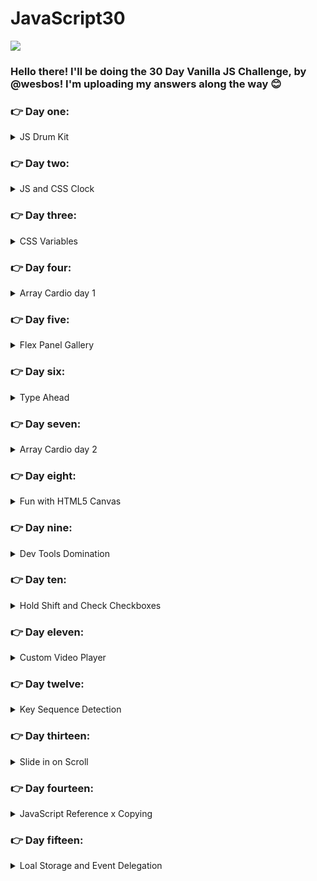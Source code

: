# JavaScript30

![](https://javascript30.com/images/JS3-social-share.png)

### Hello there! I'll be doing the 30 Day Vanilla JS Challenge, by @wesbos! I'm uploading my answers along the way 😊

### 👉 Day one:

<details markdown='1'><summary>JS Drum Kit</summary>
Thoughts: Created a drum kit. When you play one of the available keys on your keyboard, it makes a sound. Learned a little about
Event Listeners and how to do things without JQuery, only vanilla JavaScript.
</details>

### 👉 Day two:

<details markdown='1'><summary>JS and CSS Clock</summary>
Thoughts: Created an analog clock that works according to your computer time. Learned about CSS' transition & transform.
</details>

### 👉 Day three:

<details markdown='1'><summary>CSS Variables</summary>
Thoughts: This time, I learned about the global scope CSS variables, and how you can update their values with JS. Using this concept, it was possible to create a sort of interactive picture, where you can define the size and color of the borders, besides the blur, using HTML'S range input types. Also got to know data attributes (store custom data) and dataset (an object that will contain all the data attributes of that specific element).
</details>

### 👉 Day four:

<details markdown='1'><summary> Array Cardio day 1</summary>
Thoughts: Practiced and learned a bunch of array methods! Like sort and reduce.
</details>

### 👉 Day five:

<details markdown='1'><summary> Flex Panel Gallery</summary>
Thoughts: Reviewed some CSS' flex properties and classList.toggle, applied when you click on an expandable panel.
</details>

### 👉 Day six:

<details markdown='1'><summary>Type Ahead</summary>
Thoughts: Learned about Fetch API, getting .json() from fetch response, ES6 spread operator.
</details>

### 👉 Day seven:

<details markdown='1'><summary> Array Cardio day 2</summary>
Thoughts: More array methods!
</details>

### 👉 Day eight:

<details markdown='1'><summary>Fun with HTML5 Canvas</summary>
Thoughts: Today was really fun! Learned a bunch about HTML canvas, mouse events and flags.</details>

### 👉 Day nine:

<details markdown='1'><summary>Dev Tools Domination</summary>
Thoughts: Learned some useful Dev tools tricks, like console.group and groupEnd.
</details>

### 👉 Day ten:

<details markdown='1'><summary>Hold Shift and Check Checkboxes</summary>
Thoughts: This is one was fairly simple but the logic was a bit tricky.
</details>

### 👉 Day eleven:

<details markdown='1'><summary> Custom Video Player</summary>
Thoughts: Learned a bunch of video properties (that I knew nothing about) and some new parameters for the EventListener method.
</details>

### 👉 Day twelve:

<details markdown='1'><summary>Key Sequence Detection</summary>
Thoughts: I like to pass keycodes to events handlers, and the cornify website's method was pretty funny.
</details>

### 👉 Day thirteen:

<details markdown='1'><summary>Slide in on Scroll</summary>
Thoughts: Learned a bit of scrollX, scrollY and window events! Tricky math
</details>

### 👉 Day fourteen:

<details markdown='1'><summary>JavaScript Reference x Copying</summary>
Reviwed a bit about Objects and Arrays References versus actually copying them.
</details>

### 👉 Day fifteen:

<details markdown='1'><summary>Loal Storage and Event Delegation</summary>
Learned some useful stuff on local Storage & event delegation.
</details>
